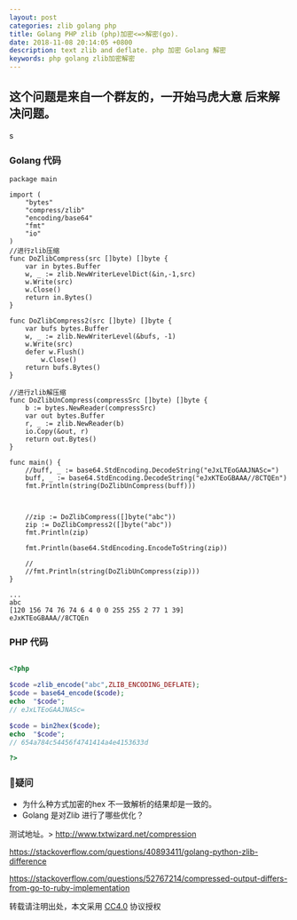 ```yaml
---
layout: post
categories: zlib golang php
title: Golang PHP zlib (php)加密<=>解密(go).
date: 2018-11-08 20:14:05 +0800
description: text zlib and deflate. php 加密 Golang 解密
keywords: php golang zlib加密解密
---
```


## 这个问题是来自一个群友的，一开始马虎大意 后来解决问题。

s

### Golang 代码

```golang
package main

import (
	"bytes"
	"compress/zlib"
	"encoding/base64"
	"fmt"
	"io"
)
//进行zlib压缩
func DoZlibCompress(src []byte) []byte {
	var in bytes.Buffer
	w, _ := zlib.NewWriterLevelDict(&in,-1,src)
	w.Write(src)
	w.Close()
	return in.Bytes()
}

func DoZlibCompress2(src []byte) []byte {
	var bufs bytes.Buffer
	w, _ := zlib.NewWriterLevel(&bufs, -1)
	w.Write(src)
	defer w.Flush()
		w.Close()
	return bufs.Bytes()
}

//进行zlib解压缩
func DoZlibUnCompress(compressSrc []byte) []byte {
	b := bytes.NewReader(compressSrc)
	var out bytes.Buffer
	r, _ := zlib.NewReader(b)
	io.Copy(&out, r)
	return out.Bytes()
}

func main() {
	//buff, _ := base64.StdEncoding.DecodeString("eJxLTEoGAAJNASc=")
	buff, _ := base64.StdEncoding.DecodeString("eJxKTEoGBAAA//8CTQEn")
	fmt.Println(string(DoZlibUnCompress(buff)))



	//zip := DoZlibCompress([]byte("abc"))
	zip := DoZlibCompress2([]byte("abc"))
	fmt.Println(zip)

	fmt.Println(base64.StdEncoding.EncodeToString(zip))

	//
	//fmt.Println(string(DoZlibUnCompress(zip)))
}

...
abc
[120 156 74 76 74 6 4 0 0 255 255 2 77 1 39]
eJxKTEoGBAAA//8CTQEn
```



### PHP 代码


```php

<?php

$code =zlib_encode("abc",ZLIB_ENCODING_DEFLATE);
$code = base64_encode($code);
echo  "$code";
// eJxLTEoGAAJNASc=

$code = bin2hex($code);
echo  "$code";
// 654a784c54456f4741414a4e4153633d

?>
```


### 疑问

*  为什么种方式加密的hex 不一致解析的结果却是一致的。
*  Golang 是对Zlib 进行了哪些优化？


测试地址。> http://www.txtwizard.net/compression

https://stackoverflow.com/questions/40893411/golang-python-zlib-difference


https://stackoverflow.com/questions/52767214/compressed-output-differs-from-go-to-ruby-implementation


转载请注明出处，本文采用 [CC4.0](http://creativecommons.org/licenses/by-nc-nd/4.0/) 协议授权
